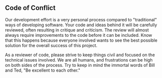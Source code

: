 Code of Conflict
----------------

Our development effort is a very personal process compared
to "traditional" ways of developing software.  Your code and ideas
behind it will be carefully reviewed, often resulting in critique and
criticism.  The review will almost always require improvements to the
code before it can be included.  Know that this happens
because everyone involved wants to see the best possible solution for
the overall success of this project.

As a reviewer of code, please strive to keep things civil and focused on
the technical issues involved.  We are all humans, and frustrations can
be high on both sides of the process.  Try to keep in mind the immortal
words of Bill and Ted, "Be excellent to each other."